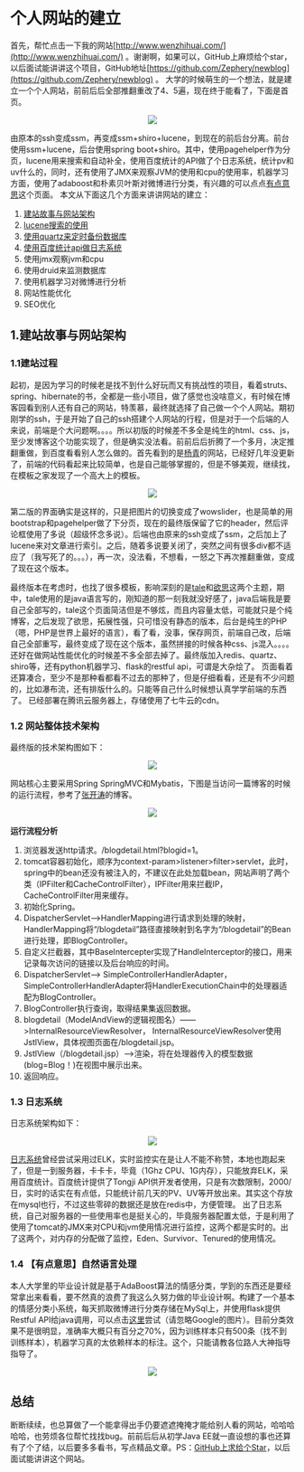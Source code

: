 # 个人网站的建立  
首先，帮忙点击一下我的网站[http://www.wenzhihuai.com/](http://www.wenzhihuai.com/) 。谢谢啊，如果可以，GitHub上麻烦给个star，以后面试能讲讲这个项目，GitHub地址[https://github.com/Zephery/newblog](https://github.com/Zephery/newblog) 。
大学的时候萌生的一个想法，就是建立一个个人网站，前前后后全部推翻重改了4、5遍，现在终于能看了，下面是首页。
<div align="center">

![](http://ohlrxdl4p.bkt.clouddn.com/home.png?imageView2/2/w/600)

</div>

由原本的ssh变成ssm，再变成ssm+shiro+lucene，到现在的前后台分离。前台使用ssm+lucene，后台使用spring boot+shiro。其中，使用pagehelper作为分页，lucene用来搜索和自动补全，使用百度统计的API做了个日志系统，统计pv和uv什么的，同时，还有使用了JMX来观察JVM的使用和cpu的使用率，机器学习方面，使用了adaboost和朴素贝叶斯对微博进行分类，有兴趣的可以点点[有点意思](http://www.wenzhihuai.com/weibonlp.html)这个页面。
本文从下面这几个方面来讲讲网站的建立：<br/>
1. [建站故事与网站架构](https://github.com/Zephery/newblog/blob/master/doc/1.%E5%8E%86%E5%8F%B2%E4%B8%8E%E6%9E%B6%E6%9E%84.md)<br/>
2. [lucene搜索的使用](https://github.com/Zephery/newblog/blob/master/doc/2.Lucene%E7%9A%84%E4%BD%BF%E7%94%A8.md)<br/>
3. [使用quartz来定时备份数据库](https://github.com/Zephery/newblog/blob/master/doc/3.%E5%AE%9A%E6%97%B6%E4%BB%BB%E5%8A%A1.md)<br/>
4. [使用百度统计api做日志系统](https://github.com/Zephery/baidutongji/blob/master/README.md)<br/>
5. 使用jmx观察jvm和cpu<br/>
6. 使用druid来监测数据库<br/>
7. 使用机器学习对微博进行分析<br/>
8. 网站性能优化<br/>
9. SEO优化<br/>

## 1.建站故事与网站架构
### 1.1建站过程
起初，是因为学习的时候老是找不到什么好玩而又有挑战性的项目，看着struts、spring、hibernate的书，全都是一些小项目，做了感觉也没啥意义，有时候在博客园看到别人还有自己的网站，特羡慕，最终就选择了自己做一个个人网站。期初刚学的ssh，于是开始了自己的ssh搭建个人网站的行程，但是对于一个后端的人来说，前端是个大问题啊。。。。所以初版的时候差不多全是纯生的html、css、js，至少发博客这个功能实现了，但是确实没法看。前前后后折腾了一个多月，决定推翻重做，到百度看看别人怎么做的。首先看到的是[杨青](http://www.yangqq.com/)的网站，已经好几年没更新了，前端的代码看起来比较简单，也是自己能够掌握的，但是不够美观，继续找，在模板之家发现了一个高大上的模板。
<div align="center">

![](http://ohlrxdl4p.bkt.clouddn.com/joihfiohewifoheifahiauhvuia.png?imageView2/2/w/500)

</div>
第二版的界面确实是这样的，只是把图片的切换变成了wowslider，也是简单的用bootstrap和pagehelper做了下分页，现在的最终版保留了它的header，然后评论框使用了多说（超级怀念多说）。后端也由原来的ssh变成了ssm，之后加上了lucene来对文章进行索引。之后，随着多说要关闭了，突然之间有很多div都不适应了（我写死了的。。。），再一次，没法看，不想看，一怒之下再次推翻重做，变成了现在这个版本。  

最终版本在考虑时，也找了很多模板，影响深刻的是[tale](https://tale.biezhi.me)和[欲思](https://yusi123.com)这两个主题，期中，tale使用的是java语言写的，刚知道的那一刻我就没好感了，java后端我是要自己全部写的，tale这个页面简洁但是不够炫，而且内容量太低，可能就只是个纯博客，之后发现了欲思，拓展性强，只可惜没有静态的版本，后台是纯生的PHP（嗯，PHP是世界上最好的语言），看了看，没事，保存网页，前端自己改，后端自己全部重写，最终变成了现在这个版本，虽然拼接的时候各种css、js混入。。。。还好在做网站性能优化的时候差不多全部去掉了。最终版加入redis、quartz、shiro等，还有python机器学习、flask的restful api，可谓是大杂烩了。
页面看着还算凑合，至少不是那种看都看不过去的那种了，但是仔细看看，还是有不少问题的，比如瀑布流，还有排版什么的。只能等自己什么时候想认真学学前端的东西了。
已经部署在腾讯云服务器上，存储使用了七牛云的cdn。

### 1.2 网站整体技术架构
最终版的技术架构图如下：
<div align="center">

![](http://ohlrxdl4p.bkt.clouddn.com/awfawefwefwef.png)

</div>

网站核心主要采用Spring SpringMVC和Mybatis，下图是当访问一篇博客的时候的运行流程，参考了[张开涛](http://jinnianshilongnian.iteye.com/blog/1594806)的博客。
<div align="center">

![](http://ohlrxdl4p.bkt.clouddn.com/awefaweagregrgbwerbwer.png)

</div>

**运行流程分析**<br/>
1. 浏览器发送http请求。/blogdetail.html?blogid=1。<br/>
2. tomcat容器初始化，顺序为context-param>listener>filter>servlet，此时，spring中的bean还没有被注入的，不建议在此处加载bean，网站声明了两个类（IPFilter和CacheControlFilter），IPFilter用来拦截IP，CacheControlFilter用来缓存。<br/>
3. 初始化Spring。<br/>
4. DispatcherServlet——>HandlerMapping进行请求到处理的映射，HandlerMapping将“/blogdetail”路径直接映射到名字为“/blogdetail”的Bean进行处理，即BlogController。<br/>
5. 自定义拦截器，其中BaseIntercepter实现了HandleInterceptor的接口，用来记录每次访问的链接以及后台响应的时间。<br/>
6. DispatcherServlet——> SimpleControllerHandlerAdapter，SimpleControllerHandlerAdapter将HandlerExecutionChain中的处理器适配为BlogController。<br/>
7. BlogController执行查询，取得结果集返回数据。<br/>
8. blogdetail（ModelAndView的逻辑视图名）——>InternalResourceViewResolver， InternalResourceViewResolver使用JstlView，具体视图页面在/blogdetail.jsp。<br/>
9. JstlView（/blogdetail.jsp）——>渲染，将在处理器传入的模型数据(blog=Blog！)在视图中展示出来。<br/>
10. 返回响应。<br/>

### 1.3 日志系统
日志系统架构如下：
<div align="center">

![](http://ohlrxdl4p.bkt.clouddn.com/awfawefwefawefwef.png)

</div>

[日志系统](http://www.wenzhihuai.com/log.html)曾经尝试采用过ELK，实时监控实在是让人不能不称赞，本地也跑起来了，但是一到服务器，卡卡卡，毕竟（1Ghz CPU、1G内存），只能放弃ELK，采用百度统计。百度统计提供了Tongji API供开发者使用，只是有次数限制，2000/日，实时的话实在有点低，只能统计前几天的PV、UV等开放出来。其实这个存放在mysql也行，不过这些零碎的数据还是放在redis中，方便管理。
出了日志系统，自己对服务器的一些使用率也是挺关心的，毕竟服务器配置太低，于是利用了使用了tomcat的JMX来对CPU和jvm使用情况进行监控，这两个都是实时的。出了这两个，对内存的分配做了监控，Eden、Survivor、Tenured的使用情况。<br/>

### 1.4 【有点意思】自然语言处理  
本人大学里的毕业设计就是基于AdaBoost算法的情感分类，学到的东西还是要经常拿出来看看，要不然真的浪费了我这么久努力做的毕业设计啊。构建了一个基本的情感分类小系统，每天抓取微博进行分类存储在MySql上，并使用flask提供Restful API给java调用，可以点击[这里](http://www.wenzhihuai.com/weibonlp.html)尝试（请忽略Google的图片）。目前分类效果不是很明显，准确率大概只有百分之70%，因为训练样本只有500条（找不到训练样本），机器学习真的太依赖样本的标注。这个，只能请教各位路人大神指导指导了。
<div align="center">

![](http://ohlrxdl4p.bkt.clouddn.com/QQ%E6%88%AA%E5%9B%BE20170825141127.png)

</div>

## 总结<br/>
断断续续，也总算做了一个能拿得出手仍要遮遮掩掩才能给别人看的网站，哈哈哈哈哈，也劳烦各位帮忙找找bug。前前后后从初学Java EE就一直设想的事也还算有了个了结，以后要多多看书，写点精品文章。PS：[GitHub上求给个Star](https://github.com/Zephery/newblog)，以后面试能讲讲这个网站。
